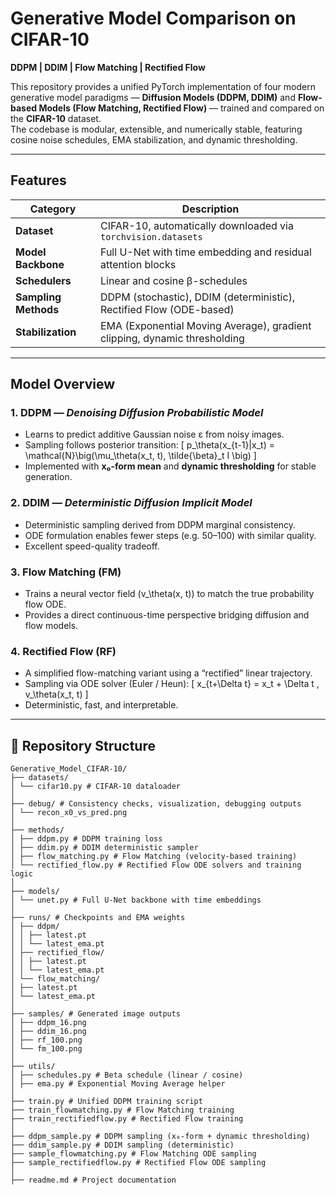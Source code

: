 # Generative Model Comparison on CIFAR-10  
**DDPM | DDIM | Flow Matching | Rectified Flow**

This repository provides a unified PyTorch implementation of four modern generative model paradigms — **Diffusion Models (DDPM, DDIM)** and **Flow-based Models (Flow Matching, Rectified Flow)** — trained and compared on the **CIFAR-10** dataset.  
The codebase is modular, extensible, and numerically stable, featuring cosine noise schedules, EMA stabilization, and dynamic thresholding.

---

## Features

| Category | Description |
|-----------|-------------|
| **Dataset** | CIFAR-10, automatically downloaded via `torchvision.datasets` |
| **Model Backbone** | Full U-Net with time embedding and residual attention blocks |
| **Schedulers** | Linear and cosine β-schedules |
| **Sampling Methods** | DDPM (stochastic), DDIM (deterministic), Rectified Flow (ODE-based) |
| **Stabilization** | EMA (Exponential Moving Average), gradient clipping, dynamic thresholding |

---

## Model Overview

### 1. **DDPM** — *Denoising Diffusion Probabilistic Model*
- Learns to predict additive Gaussian noise ε from noisy images.
- Sampling follows posterior transition:
  \[
  p_\theta(x_{t-1}|x_t) = \mathcal{N}\big(\mu_\theta(x_t, t), \tilde{\beta}_t I \big)
  \]
- Implemented with **x₀-form mean** and **dynamic thresholding** for stable generation.

### 2. **DDIM** — *Deterministic Diffusion Implicit Model*
- Deterministic sampling derived from DDPM marginal consistency.
- ODE formulation enables fewer steps (e.g. 50–100) with similar quality.
- Excellent speed-quality tradeoff.

### 3. **Flow Matching (FM)**
- Trains a neural vector field \(v_\theta(x, t)\) to match the true probability flow ODE.
- Provides a direct continuous-time perspective bridging diffusion and flow models.

### 4. **Rectified Flow (RF)**
- A simplified flow-matching variant using a “rectified” linear trajectory.
- Sampling via ODE solver (Euler / Heun):
  \[
  x_{t+\Delta t} = x_t + \Delta t \, v_\theta(x_t, t)
  \]
- Deterministic, fast, and interpretable.

---

## 🧩 Repository Structure
```text
Generative_Model_CIFAR-10/
├── datasets/
│ └── cifar10.py # CIFAR-10 dataloader
│
├── debug/ # Consistency checks, visualization, debugging outputs
│ └── recon_x0_vs_pred.png
│
├── methods/
│ ├── ddpm.py # DDPM training loss
│ ├── ddim.py # DDIM deterministic sampler
│ ├── flow_matching.py # Flow Matching (velocity-based training)
│ └── rectified_flow.py # Rectified Flow ODE solvers and training logic
│
├── models/
│ └── unet.py # Full U-Net backbone with time embeddings
│
├── runs/ # Checkpoints and EMA weights
│ ├── ddpm/
│ │ ├── latest.pt
│ │ └── latest_ema.pt
│ ├── rectified_flow/
│ │ ├── latest.pt
│ │ └── latest_ema.pt
│ └── flow_matching/
│ ├── latest.pt
│ └── latest_ema.pt
│
├── samples/ # Generated image outputs
│ ├── ddpm_16.png
│ ├── ddim_16.png
│ ├── rf_100.png
│ └── fm_100.png
│
├── utils/
│ ├── schedules.py # Beta schedule (linear / cosine)
│ ├── ema.py # Exponential Moving Average helper
│
├── train.py # Unified DDPM training script
├── train_flowmatching.py # Flow Matching training
├── train_rectifiedflow.py # Rectified Flow training
│
├── ddpm_sample.py # DDPM sampling (x₀-form + dynamic thresholding)
├── ddim_sample.py # DDIM sampling (deterministic)
├── sample_flowmatching.py # Flow Matching ODE sampling
├── sample_rectifiedflow.py # Rectified Flow ODE sampling
│
├── readme.md # Project documentation



